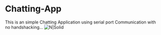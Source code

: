 # Chatting-App
This is an simple Chatting Application using serial port Communication with no handshacking...
![N|Solid](https://gip0yg.by.files.1drv.com/y4m5ZdHBYeiLRHQEr-I39si04JlKz9Z8p_4YeHnpgMBZ0TQMNrY58aqG5xJXrgLiJsXj4aGvo6Tq-DgvczBFVk7U3TLhfZm1F3ZdgCCoFKUU8YENN13PqDYq4DFJ4IaPDwxgdrZOPC4W6bXPqBUhjrNyOwHPa_WCPaA1RWyD6_l87Ykdvm8Z3C0bPF7GiasBF6haTSecxR5R8ORZbElkZofxQ?width=434&height=348&cropmode=none)


